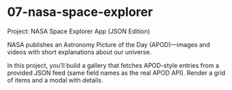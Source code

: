 # 07-nasa-space-explorer
Project: NASA Space Explorer App (JSON Edition)

NASA publishes an Astronomy Picture of the Day (APOD)—images and videos with short explanations about our universe.

In this project, you’ll build a gallery that fetches APOD-style entries from a provided JSON feed (same field names as the real APOD API). Render a grid of items and a modal with details.

